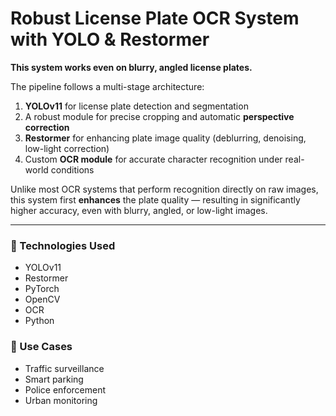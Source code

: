 # Robust License Plate OCR System with YOLO & Restormer

**This system works even on blurry, angled license plates.**

The pipeline follows a multi-stage architecture:

1. **YOLOv11** for license plate detection and segmentation  
2. A robust module for precise cropping and automatic **perspective correction**  
3. **Restormer** for enhancing plate image quality (deblurring, denoising, low-light correction)  
4. Custom **OCR module** for accurate character recognition under real-world conditions

Unlike most OCR systems that perform recognition directly on raw images, this system first **enhances** the plate quality — resulting in significantly higher accuracy, even with blurry, angled, or low-light images.

---

### 🔧 Technologies Used
- YOLOv11  
- Restormer  
- PyTorch  
- OpenCV  
- OCR  
- Python  

### 📌 Use Cases
- Traffic surveillance  
- Smart parking  
- Police enforcement  
- Urban monitoring  
